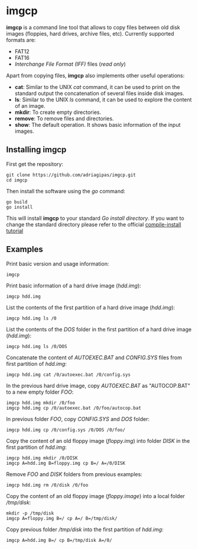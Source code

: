 # imgcp

**imgcp** is a command line tool that allows to copy files between old
  disk images (floppies, hard drives, archive files, etc). Currently
  supported formats are:
  
 - FAT12
 - FAT16
 - *Interchange File Format (IFF)* files (*read only*)

Apart from copying files, **imgcp** also implements other useful operations:

 - **cat**: Similar to the UNIX *cat* command, it can be used to print
     on the standard output the concatenation of several files inside
     disk images.
 - **ls**: Similar to the UNIX *ls* command, it can be used to explore
     the content of an image.
 - **mkdir**: To create empty directories.
 - **remove**: To remove files and directories.
 - **show**: The default operation. It shows basic information of the
     input images.
     
## Installing imgcp

First get the repository:
```
git clone https://github.com/adriagipas/imgcp.git
cd imgcp
```

Then install the software using the *go* command:
```
go build
go install
```
This will install **imgcp** to your standard *Go install
directory*. If you want to change the standard directory please refer
to the official [compile-install
tutorial](https://go.dev/doc/tutorial/compile-install)

## Examples

Print basic version and usage information:
```
imgcp
```

Print basic information of a hard drive image (*hdd.img*):
```
imgcp hdd.img
```

List the contents of the first partition of a hard drive image (*hdd.img*):
```
imgcp hdd.img ls /0
```

List the contents of the *DOS* folder in the first partition of a hard
drive image (*hdd.img*):
```
imgcp hdd.img ls /0/DOS
```

Concatenate the content of *AUTOEXEC.BAT* and *CONFIG.SYS* files
from first partition of *hdd.img*:
```
imgcp hdd.img cat /0/autoexec.bat /0/config.sys
```

In the previous hard drive image, copy *AUTOEXEC.BAT* as "AUTOCOP.BAT"
to a new empty folder *FOO*:
```
imgcp hdd.img mkdir /0/foo
imgcp hdd.img cp /0/autoexec.bat /0/foo/autocop.bat
```

In previous folder *FOO*, copy *CONFIG.SYS* and *DOS* folder:
```
imgcp hdd.img cp /0/config.sys /0/DOS /0/foo/
```

Copy the content of an old floppy image (*floppy.img*) into folder
*DISK* in the first partition of *hdd.img*:
```
imgcp hdd.img mkdir /0/DISK
imgcp A=hdd.img B=floppy.img cp B=/ A=/0/DISK
```

Remove *FOO* and *DISK* folders from previous examples:
```
imgcp hdd.img rm /0/disk /0/foo
```

Copy the content of an old floppy image (*floppy.image*) into a local
folder */tmp/disk*:
```
mkdir -p /tmp/disk
imgcp A=floppy.img B=/ cp A=/ B=/tmp/disk/
```

Copy previous folder */tmp/disk* into the first partition of
*hdd.img*:
```
imgcp A=hdd.img B=/ cp B=/tmp/disk A=/0/
```
